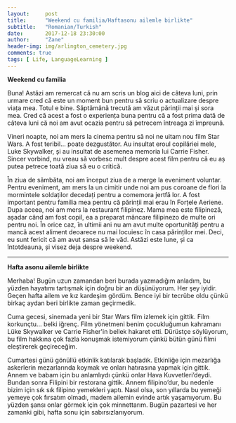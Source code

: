 ```yaml
---
layout:     post
title:      "Weekend cu familia/Haftasonu ailemle birlikte"
subtitle:   "Romanian/Turkish"
date:       2017-12-18 23:30:00
author:     "Zane"
header-img: img/arlington_cemetery.jpg
comments: true
tags: [ Life, LanguageLearning ]
---
```

**Weekend cu familia** <br>

Buna! Astăzi am remercat că nu am scris un blog aici de câteva luni, prin urmare cred că este un moment bun pentru să scriu o actualizare despre viața mea. 
Totul e bine. Săptămână trecută am văzut părinții mai și sora mea. 
Cred că acest a fost o experiența buna pentru că a fost prima dată de câteva luni că noi am avut ocazia pentru să petrecem întreaga zi împreună. 

Vineri noapte, noi am mers la cinema pentru să noi ne uitam nou film Star Wars.
A fost teribil… poate dezgustător. Au insultat eroul copilăriei mele, Luke Skywalker, și au insultat de asemenea memoria lui Carrie Fisher.
Sincer vorbind, nu vreau să vorbesc mult despre acest film pentru că eu aș putea petrece toată ziua să eu o critică. 

În ziua de sâmbăta, noi am început ziua de a merge la eveniment voluntar.
Pentru eveniment, am mers la un cimitir unde noi am pus coroane de flori la mormintele soldaților decedați pentru a comemora jertfă lor.
A fost important pentru familia mea pentru că părinții mai erau în Forțele Aeriene.
Dupa aceea, noi am mers la restaurant filipinez.
Mama mea este filipineză, așadar când am fost copil, ea a preparat mâncare filipinezo de multe ori pentru noi.
În orice caz, în ultimii ani nu am avut multe oportunități pentru a mancă acest aliment deoarece nu mai locuiesc în casa părinților mei. 
Deci, eu sunt fericit că am avut șansa să le văd. Astăzi este lune, și ca întotdeauna, și visez deja despre weekend.

<hr>

**Hafta asonu ailemle birlikte** <br>

 Merhaba! Bugün uzun zamandan beri burada yazmadığım anladım, bu yüzden hayatımı tartışmak için doğru bir an düşünüyorum.
 Her şey iyidir. Geçen hafta ailem ve kız kardeşim gördüm.
 Bence iyi bir tecrübe oldu çünkü birkaç aydan beri birlikte zaman geçirmedik.

Cuma gecesi, sinemada yeni bir Star Wars film izlemek için gittik.
Film korkunçtu... belki iğrenç. Film yönetmeni benim çocukluğumun kahramanı Lüke Skywalker ve Carrie Fisher'in bellek hakaret etti.
Dürüstçe söylüyorum, bu film hakkına çok fazla konuşmak istemiyorum çünkü bütün günü filmi eleştirerek geçireceğim.

Cumartesi günü gönüllü etkinlik katılarak başladık.
Etkinliğe için mezarlığa askerlerin mezarlarında koymak ve onları hatırasına yapmak için gittik.
Annem ve babam için bu anlamlıydı çünkü onlar Hava Kuvvetleri’deydi.
Bundan sonra Filipini bir restorana gittik.  Annem filipino’dur, bu nedenle bizim için sık sık filipino yemekleri yaptı.
Nasıl olsa, son yıllarda bu yemeği yemeye çok fırsatım olmadı, madem ailemin evinde artık yaşamıyorum.
Bu yüzden şansı onlar görmek için çok minnettarım. Bugün pazartesi ve her zamanki gibi, hafta sonu için sabırsızlanıyorum.  
